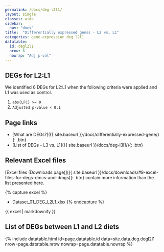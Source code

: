 ```yaml
---
permalink: /docs/deg-l2l1/
layout: single
classes: wide
sidebar:
  nav: "docs"
title:  "Differentially expressed genes - L2 vs. L1"
categories: gene-expression deg l2l1
datatable:
  id: degl2l1
  nrow: 6
  nowrap: "Adj p-val"
---
```


## DEGs for L2:L1
We identified 6 DEGs for L2:L1 when the following criteria were applied and L1 was used as control.
1. `abs(LFC) >= 0`
2. `Adjusted p-value < 0.1`

## Page links
- [What are DEGs?]({{ site.baseurl }}/docs/differentially-expressed-gene/){: .btn}
- [List of DEGs - L3 vs. L1]({{ site.baseurl }}/docs/deg-l3l1/){: .btn}

## Relevant Excel files
[Excel files (Downloads page)]({{ site.baseurl }}/docs/downloads/#9-excel-files-for-degs-dmcs-and-dmgs){: .btn} contain more information than the list presented here.

{% capture excel %}
- Dataset_01_DEG_L2L1.xlsx
{% endcapture %}

<div class="notice">
  {{ excel | markdownify }}
</div>

## List of DEGs between L1 and L2 diets

{% include datatable.html id=page.datatable.id
  data=site.data.deg.degl2l1 nrow=page.datatable.nrow
  nowrap=page.datatable.nowrap %}
